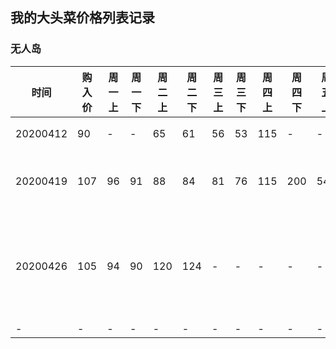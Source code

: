 ## 我的大头菜价格列表记录

### 无人岛

|时间|购入价|周一上|周一下|周二上|周二下|周三上|周三下|周四上|周四下|周五上|周五下|周六上|周六下|注释|
|----|------|-----|-----|------|-----|-----|------|------|-----|-----|------|-----|------|-----|
|20200412|90|-|-|65|61|56|53|115|-|-|168|-|-|这周四期|
|20200419|107|96|91|88|84|81|76|115|200|541|-|-|-|见到一个三期666|
|20200426|105|94|90|120|124|-|-|-|-|-|-|-|-|还以为是又一个三期，白开心了|
|-|-|-|-|-|-|-|-|-|-|-|-|-|-|-|

